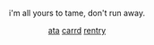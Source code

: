 <p align="center">
i'm all yours to tame, don't run away.
</p>

<p align="center">
<a href="https://skirk.atabook.org/" target="_blank">ata</a> <a href="https://yurideath.carrd.co/" target="_blank">carrd</a> <a href="https://rentry.co/-rahu" target="_blank">rentry</a>
